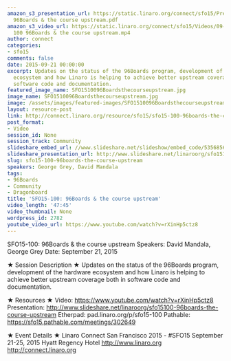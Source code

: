 ```yaml
---
amazon_s3_presentation_url: https://static.linaro.org/connect/sfo15/Presentations/09-21-Monday/SFO15-100-
  96Boards & the course upstream.pdf
amazon_s3_video_url: https://static.linaro.org/connect/sfo15/Videos/09-22-Tuesday/SFO15
  100 96Boards & the course upstream.mp4
author: connect
categories:
- sfo15
comments: false
date: 2015-09-21 00:00:00
excerpt: Updates on the status of the 96Boards program, development of the hardware
  ecosystem and how Linaro is helping to achieve better upstream coverage both in
  software code and documentation.
featured_image_name: SFO1510096Boardsthecourseupstream.jpg
image_name: SFO1510096Boardsthecourseupstream.jpg
image: /assets/images/featured-images/SFO1510096Boardsthecourseupstream.jpg
layout: resource-post
link: http://connect.linaro.org/resource/sfo15/sfo15-100-96boards-the-course-upstream/
post_format:
- Video
session_id: None
session_track: Community
slideshare_embed_url: //www.slideshare.net/slideshow/embed_code/53568569
slideshare_presentation_url: http://www.slideshare.net/linaroorg/sfo15100-96boards-the-course-upstream
slug: sfo15-100-96boards-the-course-upstream
speakers: George Grey, David Mandala
tags:
- 96Boards
- Community
- Dragonboard
title: 'SFO15-100: 96Boards & the course upstream'
video_length: '47:45'
video_thumbnail: None
wordpress_id: 2782
youtube_video_url: https://www.youtube.com/watch?v=rXinHp5ctz8
---
```


SFO15-100: 96Boards & the course upstream
Speakers: David Mandala, George Grey
Date: September 21, 2015

★ Session Description ★
Updates on the status of the 96Boards program, development of the hardware ecosystem and how Linaro is helping to achieve better upstream coverage both in software code and documentation.

★ Resources ★
Video: https://www.youtube.com/watch?v=rXinHp5ctz8
Presentation: http://www.slideshare.net/linaroorg/sfo15100-96boards-the-course-upstream
Etherpad: pad.linaro.org/p/sfo15-100
Pathable: https://sfo15.pathable.com/meetings/302649

★ Event Details ★
Linaro Connect San Francisco 2015 - #SFO15
September 21-25, 2015
Hyatt Regency Hotel
http://www.linaro.org
http://connect.linaro.org
